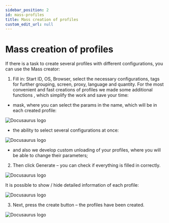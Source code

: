```yaml
---
sidebar_position: 2
id: mass-profiles
title: Mass creation of profiles
custom_edit_url: null
---
```


# Mass creation of profiles

If there is a task to create several profiles with different configurations, you can use the Mass creator:

1. Fill in: Start ID, OS, Browser, select the necessary configurations, tags for further grouping, screen, proxy, language and quantity.
For the most convenient and fast creations of profiles we made some additional functions , which simplify the work and save your time:

- mask, where you can select the params in the name, which will be in each created profile:

![Docusaurus logo](/img/eng/mass-creation-of-profiles/mass-creation-of-profiles-1.png)

- the ability to select several configurations at once:

![Docusaurus logo](/img/eng/mass-creation-of-profiles/mass-creation-of-profiles-2.png)

- and also we develop custom unloading of your profiles, where you will be able to change their parameters;

2. Then click Generate – you can check if everything is filled in correctly.

![Docusaurus logo](/img/eng/mass-creation-of-profiles/mass-creation-of-profiles-3.png)

It is possible to show / hide detailed information of each profile:

![Docusaurus logo](/img/eng/mass-creation-of-profiles/mass-creation-of-profiles-4.png)

3. Next, press the create button – the profiles have been created.

![Docusaurus logo](/img/eng/mass-creation-of-profiles/mass-creation-of-profiles-5.png)